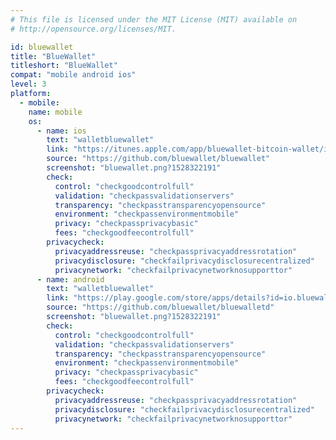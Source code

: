 ```yaml
---
# This file is licensed under the MIT License (MIT) available on
# http://opensource.org/licenses/MIT.

id: bluewallet
title: "BlueWallet"
titleshort: "BlueWallet"
compat: "mobile android ios"
level: 3
platform:
  - mobile:
    name: mobile
    os:
      - name: ios
        text: "walletbluewallet"
        link: "https://itunes.apple.com/app/bluewallet-bitcoin-wallet/id1376878040"
        source: "https://github.com/bluewallet/bluewallet"
        screenshot: "bluewallet.png?1528322191"
        check:
          control: "checkgoodcontrolfull"
          validation: "checkpassvalidationservers"
          transparency: "checkpasstransparencyopensource"
          environment: "checkpassenvironmentmobile"
          privacy: "checkpassprivacybasic"
          fees: "checkgoodfeecontrolfull"
        privacycheck:
          privacyaddressreuse: "checkpassprivacyaddressrotation"
          privacydisclosure: "checkfailprivacydisclosurecentralized"
          privacynetwork: "checkfailprivacynetworknosupporttor"
      - name: android
        text: "walletbluewallet"
        link: "https://play.google.com/store/apps/details?id=io.bluewallet.bluewallet"
        source: "https://github.com/bluewallet/bluewalletd"
        screenshot: "bluewallet.png?1528322191"
        check:
          control: "checkgoodcontrolfull"
          validation: "checkpassvalidationservers"
          transparency: "checkpasstransparencyopensource"
          environment: "checkpassenvironmentmobile"
          privacy: "checkpassprivacybasic"
          fees: "checkgoodfeecontrolfull"
        privacycheck:
          privacyaddressreuse: "checkpassprivacyaddressrotation"
          privacydisclosure: "checkfailprivacydisclosurecentralized"
          privacynetwork: "checkfailprivacynetworknosupporttor"
---
```

